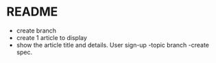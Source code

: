 # README




- create branch
- create 1 article to display
- show the article title and details. 
  User sign-up
  -topic branch
  -create spec. 
  